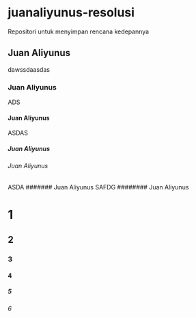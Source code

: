 # juanaliyunus-resolusi
Repositori untuk menyimpan rencana kedepannya
## Juan Aliyunus
dawssdaasdas
### Juan Aliyunus
ADS
#### Juan Aliyunus
ASDAS
##### Juan Aliyunus

###### Juan Aliyunus
ASDA
####### Juan Aliyunus
SAFDG
######## Juan Aliyunus

# 1
## 2
### 3
#### 4
##### 5
###### 6
